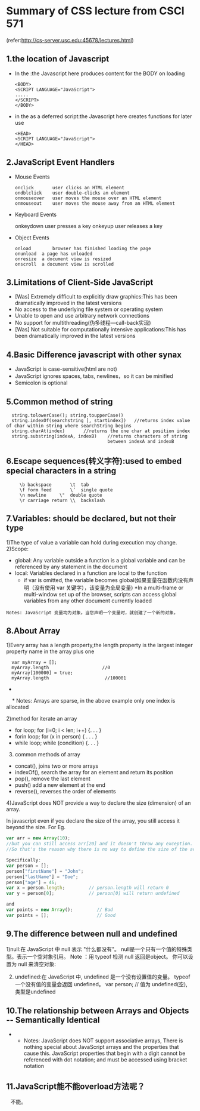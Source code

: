 # Summary of CSS lecture from CSCI 571 
(refer:http://cs-server.usc.edu:45678/lectures.html)

## 1.the location of Javascript
  * In the <body>:the Javascript here produces content for the BODY on loading

        <BODY>
        <SCRIPT LANGUAGE="JavaScript">
        .....
        </SCRIPT>
        </BODY>

  * in the <head> as a deferred script:the Javascript here creates functions for later use

        <HEAD>
        <SCRIPT LANGUAGE="JavaScript">
        </HEAD>

## 2.JavaScript  Event Handlers
* Mouse Events

      onclick		user clicks an HTML element
      ondblclick	user double-clicks an element
      onmouseover	user moves the mouse over an HTML element
      onmouseout	user moves the mouse away from an HTML element
* Keyboard Events

    onkeydown	user presses a key
    onkeyup		user releases a key
* Object Events

      onload		browser has finished loading the page
      onunload	a page has unloaded
      onresize	a document view is resized
      onscroll	a document view is scrolled


## 3.Limitations of Client-Side JavaScript

* [Was] Extremely difficult to explicitly draw graphics:This has been dramatically improved in the latest versions
* No access to the underlying file system or operating system
* Unable to open and use arbitrary network connections
* No support for multithreading(伪多线程—call-back实现)
* [Was] Not suitable for computationally intensive applications:This has been dramatically improved in the latest versions

## 4.Basic Difference javascript with other synax
* JavaScript is case-sensitive(html are not)
* JavaScript ignores spaces, tabs, newlines，so it can be minified
* Semicolon is optional
## 5.Common method of string

      string.tolowerCase(); string.toupperCase()
      string.indexOf(searchstring [, startindex])   //returns index value of char within string where searchString begins
      string.charAt(index)       //returns the one char at position index
      string.substring(indexA, indexB)    //returns characters of string
                                          between indexA and indexB
      
 ## 6.Escape sequences(转义字符):used to embed special characters in a string
         \b	backspace		\t	tab
         \f	form feed		\’	single quote
         \n	newline		\"	double quote
         \r	carriage return	\\	backslash

## 7.Variables: should be declared, but not their type
 1)The type of value a variable can hold during execution may change.
 2)Scope:
   * global: Any variable outside a function is a global variable and can be referenced by any statement in the document
   * local: Variables declared in a function are local to the function
     * if var is omitted, the variable becomes global(如果变量在函数内没有声明（没有使用 var 关键字），该变量为全局变量)
     *In a multi-frame or multi-window set up of the browser, scripts can access global variables from any other document currently loaded

	Notes: JavaScript 变量均为对象。当您声明一个变量时，就创建了一个新的对象。

## 8.About Array
1)Every array has a length property,the length property is the largest integer property name in the array plus one

      var myArray = [];
      myArray.length                    //0
      myArray[100000] = true;
      myArray.length                     //100001
   *
     * Notes: Arrays are sparse, in the above example only one index is allocated


2)method for iterate an array

* for loop; for (i=0; i < len; i++) {. . . }
* forin loop; for (x in person) { . . . }
* while loop; while (condition) {. . . }

3) common methods of array
* concat(), joins two or more arrays
* indexOf(), search the array for an element and return its position
* pop(), remove the last element
* push() add a new element at the end
* reverse(), reverses the order of elements

4)JavaScript does NOT provide a way to declare the size (dimension) of an array.

In javascript even if you declare the size of the array, you still access it beyond the size.
For Eg. 
```javascript
var arr = new Array(10);
//but you can still access arr[20] and it doesn't throw any exception.
//So that's the reason why there is no way to define the size of the array.

Specifically:
var person = [];
person["firstName"] = "John";
person["lastName"] = "Doe";
person["age"] = 46;
var x = person.length;         // person.length will return 0
var y = person[0];             // person[0] will return undefined

and 
var points = new Array();         // Bad
var points = [];                  // Good 
```
## 9.The difference between null and undefined
1)null:在 JavaScript 中 null 表示 "什么都没有"。
  null是一个只有一个值的特殊类型。表示一个空对象引用。
  Note	：用 typeof 检测 null 返回是object。
  你可以设置为 null 来清空对象:

2) undefined:在 JavaScript 中, undefined 是一个没有设置值的变量。
  typeof 一个没有值的变量会返回 undefined。
   var person;      // 值为 undefined(空), 类型是undefined


## 10.The relationship between Arrays and Objects -- Semantically Identical
   * 
     * Notes: JavaScript does NOT support associative arrays,
There is nothing special about JavaScript arrays and the properties that cause this. JavaScript properties that begin with a digit cannot be referenced with dot notation; and must be accessed using bracket notation

## 11.JavaScript能不能overload方法呢？
    不能。
